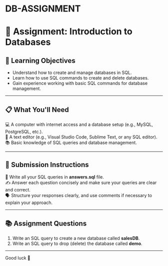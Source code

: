 # DB-ASSIGNMENT
# 📝 Assignment: Introduction to Databases

## 🎯 Learning Objectives  
- Understand how to create and manage databases in SQL.  
- Learn how to use SQL commands to create and delete databases.  
- Gain experience working with basic SQL commands for database management.

---

## 📋 What You'll Need  
💻 A computer with internet access and a database setup (e.g., MySQL, PostgreSQL, etc.).  
📝 A text editor (e.g., Visual Studio Code, Sublime Text, or any SQL editor).  
📚 Basic knowledge of SQL queries and database management.

---

## 📝 Submission Instructions  
📂 Write all your SQL queries in **answers.sql** file.  
✍️ Answer each question concisely and make sure your queries are clear and correct.  
🗣️ Structure your responses clearly, and use comments if necessary to explain your approach.

---

## 📚 Assignment Questions  
 1. Write an SQL query to create a new database called **salesDB**.  
 2. Write an SQL query to drop (delete) the database called **demo**.  

---

Good luck 🚀
